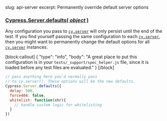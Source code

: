 slug: api-server
excerpt: Permanently override default server options

### [Cypress.Server.defaults( *object* )](#usage)

Any configuration you pass to [`cy.server`](http://on.cypress.io/api/server) will only persist until the end of the test. If you find yourself passing the same configuration to each [`cy.server`](http://on.cypress.io/api/server), then you might want to permanently change the default options for all [`cy.server`](http://on.cypress.io/api/server) instances.

[block:callout]
{
  "type": "info",
  "body": "A great place to put this configuration is in your `tests/_support/spec_helper.js` file, since it is loaded before any test files are evaluated."
}
[/block]

```javascript
// pass anything here you'd normally pass
// to cy.server(). These options will be the new defaults.
Cypress.Server.defaults({
  delay: 500,
  force404: false,
  whitelist: function(xhr){
    // handle custom logic for whitelisting
  }
})
```